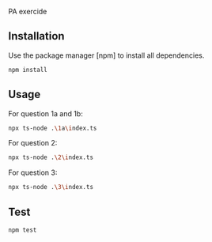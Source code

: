 PA exercide

## Installation

Use the package manager [npm] to install all dependencies.

```bash
npm install
```

## Usage

For question 1a and 1b:
```bash
npx ts-node .\1a\index.ts
```

For question 2:
```bash
npx ts-node .\2\index.ts
```

For question 3:
```bash
npx ts-node .\3\index.ts
```

## Test

```bash
npm test
```
